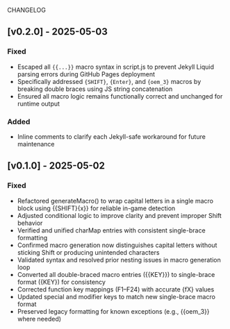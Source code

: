 CHANGELOG

<!-- {% raw %} -->

## [v0.2.0] - 2025-05-03

### Fixed
- Escaped all `{{...}}` macro syntax in script.js to prevent Jekyll Liquid parsing errors during GitHub Pages deployment
- Specifically addressed `{SHIFT}`, `{Enter}`, and `{oem_3}` macros by breaking double braces using JS string concatenation
- Ensured all macro logic remains functionally correct and unchanged for runtime output

### Added
- Inline comments to clarify each Jekyll-safe workaround for future maintenance

## [v0.1.0] - 2025-05-02

### Fixed
- Refactored generateMacro() to wrap capital letters in a single macro block using {{SHIFT}{x}} for reliable in-game detection
- Adjusted conditional logic to improve clarity and prevent improper Shift behavior
- Verified and unified charMap entries with consistent single-brace formatting
- Confirmed macro generation now distinguishes capital letters without sticking Shift or producing unintended characters
- Validated syntax and resolved prior nesting issues in macro generation loop
- Converted all double-braced macro entries ({{KEY}}) to single-brace format ({KEY}) for consistency
- Corrected function key mappings (F1–F24) with accurate {fX} values
- Updated special and modifier keys to match new single-brace macro format
- Preserved legacy formatting for known exceptions (e.g., {{oem_3}} where needed)

<!-- {% endraw %} -->
